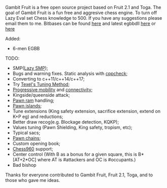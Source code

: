 Gambit Fruit is a free open source project based on Fruit 2.1 and Toga. The goal of Gambit Fruit is a fun free and aggresive chess engine.
To turn off Lazy Eval set Chess knowledge to 500.
If you have any suggestions please email them to me.
Bitbases can be found [here](http://oics.olympuschess.com/tracker/index.php) and latest egbbdll [here](https://sites.google.com/site/dshawul/home) or [here](https://github.com/dshawul/egbbdll)

Added:
* 6-men EGBB

TODO:
* SMP([Lazy SMP](https://chessprogramming.wikispaces.com/Parallel+Search#Shared%20Hash%20Table-Lazy%20SMP));
* Bugs and warning fixes. Static analysis with [cppcheck](http://cppcheck.sourceforge.net/);
* Converting to c++11/c++14/c++17;
* Try [Texel's Tuning Method](https://chessprogramming.wikispaces.com/Texel%27s+Tuning+Method);
* [Progressive mobility](https://chessprogramming.wikispaces.com/Mobility#ProgressiveMobility) and [connectivity](https://chessprogramming.wikispaces.com/Connectivity);
* Kingside/queenside attack;
* [Pawn ram](https://chessprogramming.wikispaces.com/Pawn+Rams+%28Bitboards%29) handling;
* [Pawn islands](https://chessprogramming.wikispaces.com/Pawn+Islands);
* Tune extensions (King safety extension, sacrifice extension, extend on K+P eg) and reductions;
* Better draw recog(e.g. Blockage detection, KQKP);
* Values tuning (Pawn Shielding, King safety, tropism, etc);
* Typical sacs;
* [Pawn chains](https://chessprogramming.wikispaces.com/Pawn+chain);
* Custom opening book;
* [Chess960](http://chessprogramming.wikispaces.com/Chess960) support;
* Center control (With B as a bonus for a given square, this is B*[AT+2*OC] where AT is #attackers and OC is #occupants.)
* Bad bishop 


Thanks for everyone contributed to Gambit Fruit, Fruit 2.1, Toga, and to those who gave me ideas.